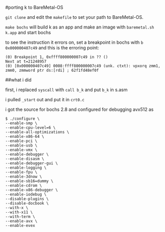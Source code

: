#porting k to BareMetal-OS

`git clone` and edit the `makefile` to set your path to BareMetal-OS.

`make bochs` will build k as an app and make an image with `baremetal.sh k.app` 
and start bochs

to see the instruction it errors on, set a breakpoint in bochs with `b 0x000000407c49`
and this is the erroring point:
```
(0) Breakpoint 1, 0xffff800000007c49 in ?? ()
Next at t=21248957
(0) [0x000000407c49] 0008:ffff800000007c49 (unk. ctxt): vpxorq zmm1, zmm0, zmmword ptr ds:[rdi] ; 62f1fd48ef0f
```


##what i did

first, i replaced `syscall` with `call b_k` and put `b_k` in s.asm

i pulled `_start` out and put it in `crt0.c`

i got the source for bochs 2.8 and configured for debugging avx512 as
```
$ ./configure \
--enable-smp \
--enable-cpu-level=6 \
--enable-all-optimizations \
--enable-x86-64 \
--enable-pci \
--enable-usb \
--enable-vmx \
--enable-debugger \
--enable-disasm \
--enable-debugger-gui \
--enable-logging \
--enable-fpu \
--enable-3dnow \
--enable-sb16=dummy \
--enable-cdrom \
--enable-x86-debugger \
--enable-iodebug \
--disable-plugins \
--disable-docbook \
--with-x \
--with-x11 \
--with-term \
--enable-avx \
--enable-evex 
```
